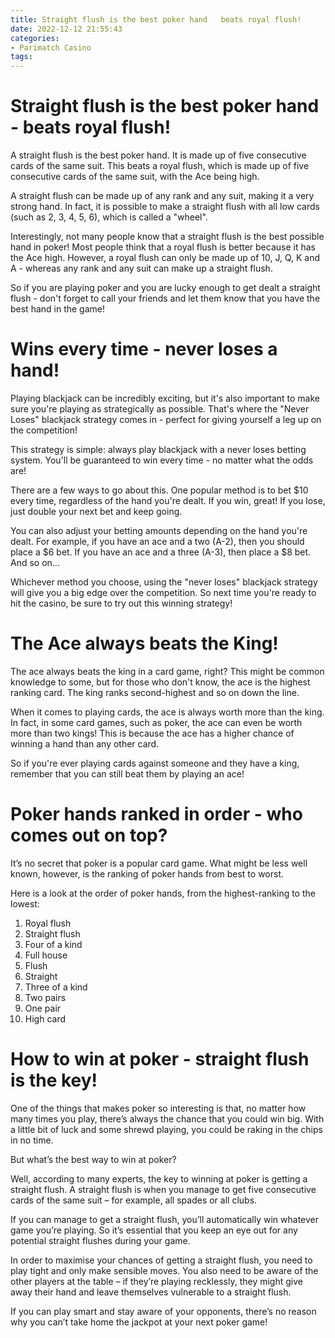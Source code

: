 ```yaml
---
title: Straight flush is the best poker hand   beats royal flush!
date: 2022-12-12 21:55:43
categories:
- Parimatch Casino
tags:
---
```



#  Straight flush is the best poker hand - beats royal flush!

A straight flush is the best poker hand. It is made up of five consecutive cards of the same suit. This beats a royal flush, which is made up of five consecutive cards of the same suit, with the Ace being high.

A straight flush can be made up of any rank and any suit, making it a very strong hand. In fact, it is possible to make a straight flush with all low cards (such as 2, 3, 4, 5, 6), which is called a "wheel".

Interestingly, not many people know that a straight flush is the best possible hand in poker! Most people think that a royal flush is better because it has the Ace high. However, a royal flush can only be made up of 10, J, Q, K and A - whereas any rank and any suit can make up a straight flush.

So if you are playing poker and you are lucky enough to get dealt a straight flush - don't forget to call your friends and let them know that you have the best hand in the game!

#  Wins every time - never loses a hand!

Playing blackjack can be incredibly exciting, but it's also important to make sure you're playing as strategically as possible. That's where the "Never Loses" blackjack strategy comes in - perfect for giving yourself a leg up on the competition!

This strategy is simple: always play blackjack with a never loses betting system. You'll be guaranteed to win every time - no matter what the odds are!

There are a few ways to go about this. One popular method is to bet $10 every time, regardless of the hand you're dealt. If you win, great! If you lose, just double your next bet and keep going.

You can also adjust your betting amounts depending on the hand you're dealt. For example, if you have an ace and a two (A-2), then you should place a $6 bet. If you have an ace and a three (A-3), then place a $8 bet. And so on...

Whichever method you choose, using the "never loses" blackjack strategy will give you a big edge over the competition. So next time you're ready to hit the casino, be sure to try out this winning strategy!

#  The Ace always beats the King!

The ace always beats the king in a card game, right? This might be common knowledge to some, but for those who don't know, the ace is the highest ranking card. The king ranks second-highest and so on down the line.

When it comes to playing cards, the ace is always worth more than the king. In fact, in some card games, such as poker, the ace can even be worth more than two kings! This is because the ace has a higher chance of winning a hand than any other card.

So if you're ever playing cards against someone and they have a king, remember that you can still beat them by playing an ace!

#  Poker hands ranked in order - who comes out on top?

It’s no secret that poker is a popular card game. What might be less well known, however, is the ranking of poker hands from best to worst.

Here is a look at the order of poker hands, from the highest-ranking to the lowest:

1. Royal flush
2. Straight flush
3. Four of a kind
4. Full house
5. Flush
6. Straight
7. Three of a kind
8. Two pairs
9. One pair
10. High card

#  How to win at poker - straight flush is the key!

One of the things that makes poker so interesting is that, no matter how many times you play, there’s always the chance that you could win big. With a little bit of luck and some shrewd playing, you could be raking in the chips in no time.

But what’s the best way to win at poker?

Well, according to many experts, the key to winning at poker is getting a straight flush. A straight flush is when you manage to get five consecutive cards of the same suit – for example, all spades or all clubs.

If you can manage to get a straight flush, you’ll automatically win whatever game you’re playing. So it’s essential that you keep an eye out for any potential straight flushes during your game.

In order to maximise your chances of getting a straight flush, you need to play tight and only make sensible moves. You also need to be aware of the other players at the table – if they’re playing recklessly, they might give away their hand and leave themselves vulnerable to a straight flush.

If you can play smart and stay aware of your opponents, there’s no reason why you can’t take home the jackpot at your next poker game!